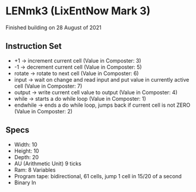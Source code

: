 # LENmk3 (LixEntNow Mark 3)
Finished building on 28 August of 2021

## Instruction Set
- +1 -> increment current cell (Value in Composter: 3)
- -1 -> decrement current cell (Value in Composter: 5)
- rotate -> rotate to next cell (Value in Composter: 6)
- input -> wait on change and read input and put value in currently active cell (Value in Composter: 7)
- output -> write current cell value to output (Value in Composter: 4)
- while -> starts a do while loop (Value in Composter: 1)
- endwhile -> ends a do while loop, jumps back if current cell is not ZERO (Value in Composter: 2)

## Specs
- Width: 10
- Height: 10
- Depth: 20
- AU (Arithmetic Unit) 9 ticks
- Ram: 8 Variables
- Program tape: bidirectional, 61 cells, jump 1 cell in 15/20 of a second
- Binary In
